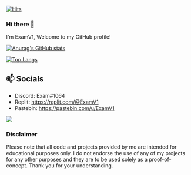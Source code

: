 [![Hits](http://hits.dwyl.com/ExamV1/ExamV1.svg)](http://hits.dwyl.com/ExamV1/ExamV1)

### Hi there 👋
I'm ExamV1, Welcome to my GitHub profile!

[![Anurag's GitHub stats](https://github-readme-stats.vercel.app/api?username=examv1)](https://github.com/anuraghazra/github-readme-stats)

[![Top Langs](https://github-readme-stats.vercel.app/api/top-langs/?username=examv1&hide_progress=true)](https://github.com/anuraghazra/github-readme-stats)

## 📫 Socials

- Discord: Exam#1064
- Replit: https://replit.com/@ExamV1
- Pastebin: https://pastebin.com/u/ExamV1

<img src="https://discord.c99.nl/widget/theme-3/339434466026192897.png"></img>


### Disclaimer

Please note that all code and projects provided by me are intended for educational purposes only. I do not endorse the use of any of my projects for any other purposes and they are to be used solely as a proof-of-concept. Thank you for your understanding.
